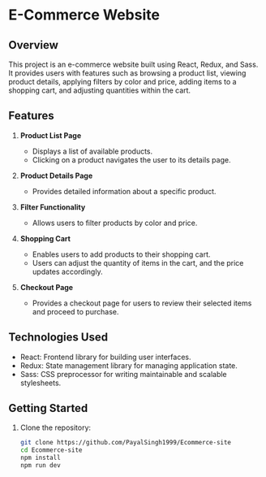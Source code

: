 # E-Commerce Website

## Overview

This project is an e-commerce website built using React, Redux, and Sass. It provides users with features such as browsing a product list, viewing product details, applying filters by color and price, adding items to a shopping cart, and adjusting quantities within the cart.

## Features

1. **Product List Page**
   - Displays a list of available products.
   - Clicking on a product navigates the user to its details page.

2. **Product Details Page**
   - Provides detailed information about a specific product.
   
3. **Filter Functionality**
   - Allows users to filter products by color and price.
   
4. **Shopping Cart**
   - Enables users to add products to their shopping cart.
   - Users can adjust the quantity of items in the cart, and the price updates accordingly.
   
5. **Checkout Page**
   - Provides a checkout page for users to review their selected items and proceed to purchase.

## Technologies Used

- React: Frontend library for building user interfaces.
- Redux: State management library for managing application state.
- Sass: CSS preprocessor for writing maintainable and scalable stylesheets.

## Getting Started

1. Clone the repository:

   ```bash
   git clone https://github.com/PayalSingh1999/Ecommerce-site
   cd Ecommerce-site
   npm install
   npm run dev
   ```
